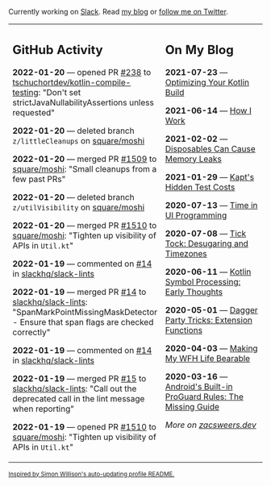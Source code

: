 Currently working on [Slack](https://slack.com/). Read [my blog](https://zacsweers.dev/) or [follow me on Twitter](https://twitter.com/ZacSweers).

<table><tr><td valign="top" width="60%">

## GitHub Activity
<!-- githubActivity starts -->
**2022-01-20** — opened PR [#238](https://github.com/tschuchortdev/kotlin-compile-testing/pull/238) to [tschuchortdev/kotlin-compile-testing](https://github.com/tschuchortdev/kotlin-compile-testing): "Don't set strictJavaNullabilityAssertions unless requested"

**2022-01-20** — deleted branch `z/littleCleanups` on [square/moshi](https://github.com/square/moshi)

**2022-01-20** — merged PR [#1509](https://github.com/square/moshi/pull/1509) to [square/moshi](https://github.com/square/moshi): "Small cleanups from a few past PRs"

**2022-01-20** — deleted branch `z/utilVisibility` on [square/moshi](https://github.com/square/moshi)

**2022-01-20** — merged PR [#1510](https://github.com/square/moshi/pull/1510) to [square/moshi](https://github.com/square/moshi): "Tighten up visibility of APIs in `Util.kt`"

**2022-01-19** — commented on [#14](https://github.com/slackhq/slack-lints/pull/14#issuecomment-1016792525) in [slackhq/slack-lints](https://github.com/slackhq/slack-lints)

**2022-01-19** — merged PR [#14](https://github.com/slackhq/slack-lints/pull/14) to [slackhq/slack-lints](https://github.com/slackhq/slack-lints): "SpanMarkPointMissingMaskDetector - Ensure that span flags are checked correctly"

**2022-01-19** — commented on [#14](https://github.com/slackhq/slack-lints/pull/14#issuecomment-1016787570) in [slackhq/slack-lints](https://github.com/slackhq/slack-lints)

**2022-01-19** — merged PR [#15](https://github.com/slackhq/slack-lints/pull/15) to [slackhq/slack-lints](https://github.com/slackhq/slack-lints): "Call out the deprecated call in the lint message when reporting"

**2022-01-19** — opened PR [#1510](https://github.com/square/moshi/pull/1510) to [square/moshi](https://github.com/square/moshi): "Tighten up visibility of APIs in `Util.kt`"
<!-- githubActivity ends -->
</td><td valign="top" width="40%">

## On My Blog
<!-- blog starts -->
**2021-07-23** — [Optimizing Your Kotlin Build](https://www.zacsweers.dev/optimizing-your-kotlin-build/)

**2021-06-14** — [How I Work](https://www.zacsweers.dev/how-i-work/)

**2021-02-02** — [Disposables Can Cause Memory Leaks](https://www.zacsweers.dev/disposables-can-cause-memory-leaks/)

**2021-01-29** — [Kapt's Hidden Test Costs](https://www.zacsweers.dev/kapts-hidden-test-costs/)

**2020-07-13** — [Time in UI Programming](https://www.zacsweers.dev/time-in-ui/)

**2020-07-08** — [Tick Tock: Desugaring and Timezones](https://www.zacsweers.dev/ticktock-desugaring-timezones/)

**2020-06-11** — [Kotlin Symbol Processing: Early Thoughts](https://www.zacsweers.dev/kotlin-symbol-processor-early-thoughts/)

**2020-05-01** — [Dagger Party Tricks: Extension Functions](https://www.zacsweers.dev/dagger-party-tricks-extension-functions/)

**2020-04-03** — [Making My WFH Life Bearable](https://www.zacsweers.dev/making-wfh-life-bearable/)

**2020-03-16** — [Android's Built-in ProGuard Rules: The Missing Guide](https://www.zacsweers.dev/android-proguard-rules/)
<!-- blog ends -->
_More on [zacsweers.dev](https://zacsweers.dev/)_
</td></tr></table>

<sub><a href="https://simonwillison.net/2020/Jul/10/self-updating-profile-readme/">Inspired by Simon Willison's auto-updating profile README.</a></sub>